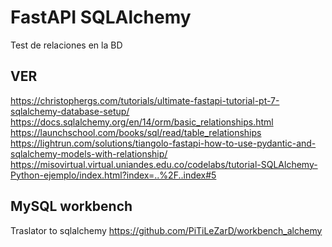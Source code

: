 # FastAPI SQLAlchemy

Test de relaciones en la BD

## VER 
https://christophergs.com/tutorials/ultimate-fastapi-tutorial-pt-7-sqlalchemy-database-setup/
https://docs.sqlalchemy.org/en/14/orm/basic_relationships.html
https://launchschool.com/books/sql/read/table_relationships
https://lightrun.com/solutions/tiangolo-fastapi-how-to-use-pydantic-and-sqlalchemy-models-with-relationship/
https://misovirtual.virtual.uniandes.edu.co/codelabs/tutorial-SQLAlchemy-Python-ejemplo/index.html?index=..%2F..index#5

## MySQL workbench
Traslator to sqlalchemy https://github.com/PiTiLeZarD/workbench_alchemy


